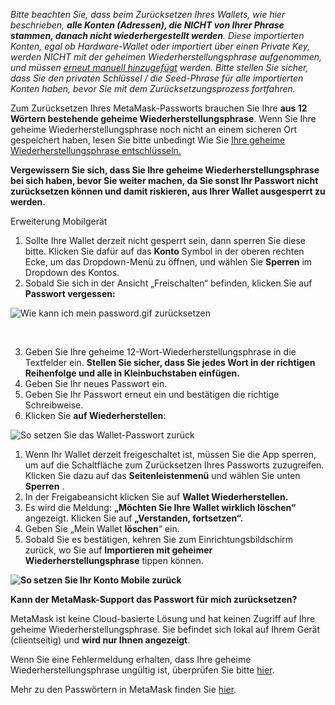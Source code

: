 *Bitte beachten Sie, dass beim Zurücksetzen Ihres Wallets, wie hier beschrieben, **alle Konten (Adressen), die NICHT von Ihrer Phrase stammen, danach nicht wiederhergestellt werden**. Diese importierten Konten, egal ob Hardware-Wallet oder importiert über einen Private Key, werden NICHT mit der geheimen Wiederherstellungsphrase aufgenommen, und müssen [erneut manuell hinzugefügt](https://support.metamask.io/hc/en-us/articles/360015489271) werden. Bitte stellen Sie sicher, dass Sie den privaten Schlüssel / die Seed-Phrase für alle importierten Konten haben, bevor Sie mit dem Zurücksetzungsprozess fortfahren.*


Zum Zurücksetzen Ihres MetaMask-Passworts brauchen Sie Ihre **aus 12 Wörtern bestehende geheime Wiederherstellungsphrase**. Wenn Sie Ihre geheime Wiederherstellungsphrase noch nicht an einem sicheren Ort gespeichert haben, lesen Sie bitte unbedingt Wie Sie [Ihre geheime Wiederherstellungsphrase entschlüsseln.](https://support.metamask.io/hc/en-us/articles/360015290032)


**Vergewissern Sie sich, dass Sie Ihre geheime Wiederherstellungsphrase bei sich haben, bevor Sie weiter machen, da Sie sonst Ihr Passwort nicht zurücksetzen können und damit riskieren, aus Ihrer Wallet ausgesperrt zu werden.**




Erweiterung Mobilgerät


1. Sollte Ihre Wallet derzeit nicht gesperrt sein, dann sperren Sie diese bitte. Klicken Sie dafür auf das **Konto** Symbol in der oberen rechten Ecke, um das Dropdown-Menü zu öffnen, und wählen Sie **Sperren** im Dropdown des Kontos.
2. Sobald Sie sich in der Ansicht „Freischalten“ befinden, klicken Sie auf **Passwort vergessen:**


![Wie kann ich mein password.gif zurücksetzen](https://support.metamask.io/hc/article_attachments/9305089663131/How_can_I_reset_my_password.gif)


 


3. Geben Sie Ihre geheime 12-Wort-Wiederherstellungsphrase in die Textfelder ein. **Stellen Sie sicher, dass Sie jedes Wort in der richtigen Reihenfolge und alle in Kleinbuchstaben einfügen.**
4. Geben Sie Ihr neues Passwort ein.
5. Geben Sie Ihr Passwort erneut ein und bestätigen die richtige Schreibweise.
6. Klicken Sie **auf Wiederherstellen**:


![So setzen Sie das Wallet-Passwort zurück](https://support.metamask.io/hc/article_attachments/9305249766555/How_to_reset_wallet_2.1_password.png)




1. Wenn Ihr Wallet derzeit freigeschaltet ist, müssen Sie die App sperren, um auf die Schaltfläche zum Zurücksetzen Ihres Passworts zuzugreifen. Klicken Sie dazu auf das **Seitenleistenmenü** und wählen Sie unten **Sperren** .
2. In der Freigabeansicht klicken Sie auf **Wallet Wiederherstellen.**
3. Es wird die Meldung: **„Möchten Sie Ihre Wallet wirklich löschen“** angezeigt. Klicken Sie auf **„Verstanden, fortsetzen“.**
4. Geben Sie „Mein Wallet **löschen**“ ein.
5. Sobald Sie es bestätigen, kehren Sie zum Einrichtungsbildschirm zurück, wo Sie auf **Importieren mit geheimer Wiederherstellungsphrase** tippen können.


**![So setzen Sie Ihr Konto Mobile zurück](https://support.metamask.io/hc/article_attachments/9305458244379/How_to_reset_your_account_mobile.gif)**




**Kann der MetaMask-Support das Passwort für mich zurücksetzen?**


MetaMask ist keine Cloud-basierte Lösung und hat keinen Zugriff auf Ihre geheime Wiederherstellungsphrase. Sie befindet sich lokal auf Ihrem Gerät (clientseitig) und **wird nur Ihnen angezeigt**.


Wenn Sie eine Fehlermeldung erhalten, dass Ihre geheime Wiederherstellungsphrase ungültig ist, überprüfen Sie bitte [hier](https://support.metamask.io/hc/en-us/articles/360053014611-How-to-fix-Invalid-Seed-Phrase-error).


Mehr zu den Passwörtern in MetaMask finden Sie [hier](https://support.metamask.io/hc/en-us/articles/4405451730331).


 

